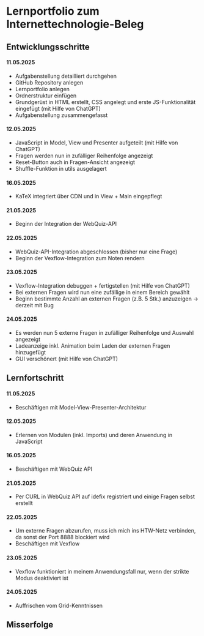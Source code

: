 # Lernportfolio zum Internettechnologie-Beleg

## Entwicklungsschritte

#### 11.05.2025
- Aufgabenstellung detailliert durchgehen
- GitHub Repository anlegen
- Lernportfolio anlegen
- Ordnerstruktur einfügen
- Grundgerüst in HTML erstellt, CSS angelegt und erste JS-Funktionalität eingefügt (mit Hilfe von ChatGPT)
- Aufgabenstellung zusammengefasst

#### 12.05.2025
- JavaScript in Model, View und Presenter aufgeteilt (mit Hilfe von ChatGPT)
- Fragen werden nun in zufälliger Reihenfolge angezeigt
- Reset-Button auch in Fragen-Ansicht angezeigt
- Shuffle-Funktion in utils ausgelagert

#### 16.05.2025
- KaTeX integriert über CDN und in View + Main eingepflegt

#### 21.05.2025
- Beginn der Integration der WebQuiz-API

#### 22.05.2025
- WebQuiz-API-Integration abgeschlossen (bisher nur eine Frage)
- Beginn der Vexflow-Integration zum Noten rendern

#### 23.05.2025 
- Vexflow-Integration debuggen + fertigstellen (mit Hilfe von ChatGPT)
- Bei externen Fragen wird nun eine zufällige in einem Bereich gewählt
- Beginn bestimmte Anzahl an externen Fragen (z.B. 5 Stk.) anzuzeigen -> derzeit mit Bug

#### 24.05.2025
- Es werden nun 5 externe Fragen in zufälliger Reihenfolge und Auswahl angezeigt
- Ladeanzeige inkl. Animation beim Laden der externen Fragen hinzugefügt
- GUI verschönert (mit Hilfe von ChatGPT)


## Lernfortschritt

#### 11.05.2025
- Beschäftigen mit Model-View-Presenter-Architektur

#### 12.05.2025
- Erlernen von Modulen (inkl. Imports) und deren Anwendung in JavaScript

#### 16.05.2025
- Beschäftigen mit WebQuiz API

#### 21.05.2025
- Per CURL in WebQuiz API auf idefix registriert und einige Fragen selbst erstellt

#### 22.05.2025
- Um externe Fragen abzurufen, muss ich mich ins HTW-Netz verbinden, da sonst der Port 8888 blockiert wird
- Beschäftigen mit Vexflow

#### 23.05.2025
- Vexflow funktioniert in meinem Anwendungsfall nur, wenn der strikte Modus deaktiviert ist

#### 24.05.2025
- Auffrischen vom Grid-Kenntnissen


## Misserfolge

